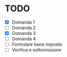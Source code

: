 # TODO
- [x] Domanda 1
- [ ] Domanda 2
- [x] Domanda 3
- [ ] Domanda 4
- [ ] Formulare bene risposte
- [ ] Verifica e sottomissione
